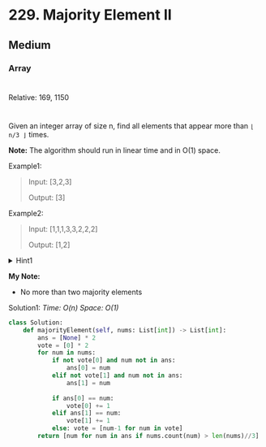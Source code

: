 # 229. Majority Element II
## Medium
### Array
#
Relative: 169, 1150
#

Given an integer array of size n, find all elements that appear more than ```⌊ n/3 ⌋``` times.

**Note:**
The algorithm should run in linear time and in O(1) space.

Example1:
> Input: [3,2,3]
> 
> Output: [3]

Example2:
> Input: [1,1,1,3,3,2,2,2]
>
> Output: [1,2]

<details><summary>Hint1</summary>
How many majority elements could it possibly have?</details>

**My Note:**
* No more than two majority elements

Solution1:
*Time: O(n)*
*Space: O(1)*
```python
class Solution:
    def majorityElement(self, nums: List[int]) -> List[int]:
        ans = [None] * 2
        vote = [0] * 2
        for num in nums: 
            if not vote[0] and num not in ans:
                ans[0] = num
            elif not vote[1] and num not in ans:
                ans[1] = num
            
            if ans[0] == num:
                vote[0] += 1
            elif ans[1] == num:
                vote[1] += 1
            else: vote = [num-1 for num in vote]
        return [num for num in ans if nums.count(num) > len(nums)//3]
```
